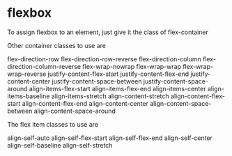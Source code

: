 # flexbox

To assign flexbox to an element, just give it the class of flex-container

Other container classes to use are 

flex-direction-row
flex-direction-row-reverse
flex-direction-column
flex-direction-column-reverse
flex-wrap-nowrap
flex-wrap-wrap
flex-wrap-wrap-reverse
justify-content-flex-start
justify-content-flex-end
justify-content-center
justify-content-space-between
justify-content-space-around
align-items-flex-start
align-items-flex-end
align-items-center
align-items-baseline
align-items-stretch
align-content-stretch 
align-content-flex-start
align-content-flex-end
align-content-center
align-content-space-between
align-content-space-around

The flex item classes to use are


align-self-auto
align-self-flex-start
align-self-flex-end
align-self-center
align-self-baseline
align-self-stretch

